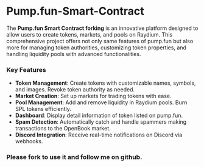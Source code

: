# Pump.fun-Smart-Contract

The **Pump.fun Smart Contract forking** is an innovative platform  designed to allow users to create tokens, markets, and pools on Raydium. This comprehensive project offers not only same features of pump.fun but also more for managing token authorities, customizing token properties, and handling liquidity pools with advanced functionalities.

### Key Features

- **Token Management**: Create tokens with customizable names, symbols, and images. Revoke token authority as needed.
- **Market Creation**: Set up markets for trading tokens with ease.
- **Pool Management**: Add and remove liquidity in Raydium pools. Burn SPL tokens efficiently.
- **Dashboard**: Display detail information of token listed on pump.fun.
- **Spam Detection**: Automatically catch and handle spammers making transactions to the OpenBook market.
- **Discord Integration**: Receive real-time notifications on Discord via webhooks.


### Please fork to use it and follow me on github.
